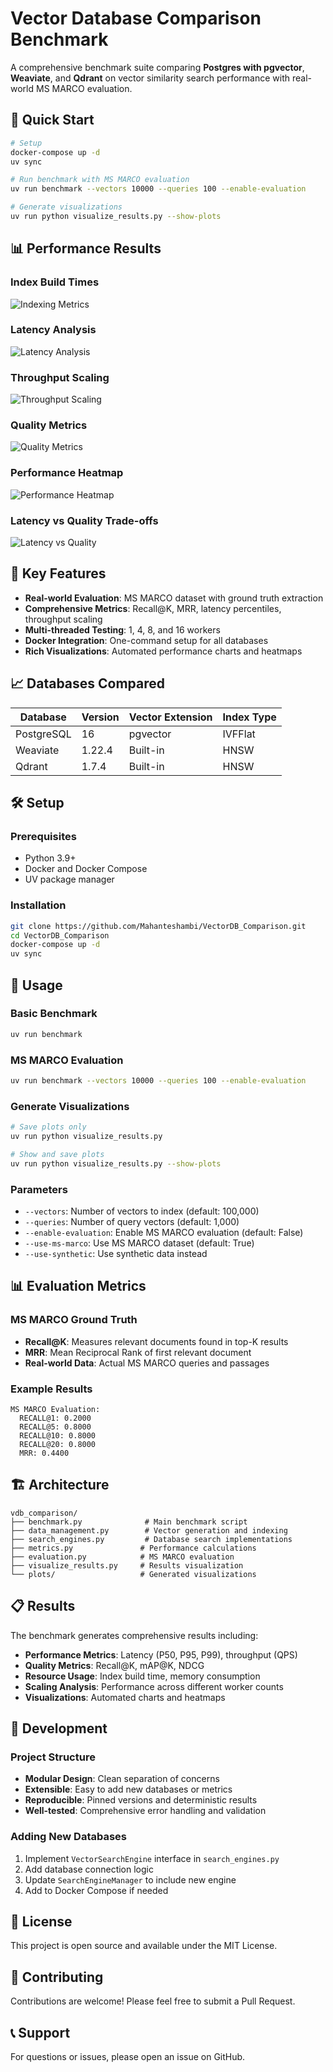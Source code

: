 # Vector Database Comparison Benchmark

A comprehensive benchmark suite comparing **Postgres with pgvector**, **Weaviate**, and **Qdrant** on vector similarity search performance with real-world MS MARCO evaluation.

## 🚀 Quick Start

```bash
# Setup
docker-compose up -d
uv sync

# Run benchmark with MS MARCO evaluation
uv run benchmark --vectors 10000 --queries 100 --enable-evaluation

# Generate visualizations
uv run python visualize_results.py --show-plots
```

## 📊 Performance Results

### Index Build Times
![Indexing Metrics](plots/indexing_metrics.png)

### Latency Analysis
![Latency Analysis](plots/latency_analysis.png)

### Throughput Scaling
![Throughput Scaling](plots/throughput_scaling.png)

### Quality Metrics
![Quality Metrics](plots/quality_metrics.png)

### Performance Heatmap
![Performance Heatmap](plots/performance_heatmap.png)

### Latency vs Quality Trade-offs
![Latency vs Quality](plots/latency_vs_quality.png)

## 🎯 Key Features

- **Real-world Evaluation**: MS MARCO dataset with ground truth extraction
- **Comprehensive Metrics**: Recall@K, MRR, latency percentiles, throughput scaling
- **Multi-threaded Testing**: 1, 4, 8, and 16 workers
- **Docker Integration**: One-command setup for all databases
- **Rich Visualizations**: Automated performance charts and heatmaps

## 📈 Databases Compared

| Database | Version | Vector Extension | Index Type |
|----------|---------|------------------|------------|
| PostgreSQL | 16 | pgvector | IVFFlat |
| Weaviate | 1.22.4 | Built-in | HNSW |
| Qdrant | 1.7.4 | Built-in | HNSW |

## 🛠️ Setup

### Prerequisites
- Python 3.9+
- Docker and Docker Compose
- UV package manager

### Installation
```bash
git clone https://github.com/Mahanteshambi/VectorDB_Comparison.git
cd VectorDB_Comparison
docker-compose up -d
uv sync
```

## 🚀 Usage

### Basic Benchmark
```bash
uv run benchmark
```

### MS MARCO Evaluation
```bash
uv run benchmark --vectors 10000 --queries 100 --enable-evaluation
```

### Generate Visualizations
```bash
# Save plots only
uv run python visualize_results.py

# Show and save plots
uv run python visualize_results.py --show-plots
```

### Parameters
- `--vectors`: Number of vectors to index (default: 100,000)
- `--queries`: Number of query vectors (default: 1,000)
- `--enable-evaluation`: Enable MS MARCO evaluation (default: False)
- `--use-ms-marco`: Use MS MARCO dataset (default: True)
- `--use-synthetic`: Use synthetic data instead

## 📊 Evaluation Metrics

### MS MARCO Ground Truth
- **Recall@K**: Measures relevant documents found in top-K results
- **MRR**: Mean Reciprocal Rank of first relevant document
- **Real-world Data**: Actual MS MARCO queries and passages

### Example Results
```
MS MARCO Evaluation:
  RECALL@1: 0.2000
  RECALL@5: 0.8000
  RECALL@10: 0.8000
  RECALL@20: 0.8000
  MRR: 0.4400
```

## 🏗️ Architecture

```
vdb_comparison/
├── benchmark.py              # Main benchmark script
├── data_management.py        # Vector generation and indexing
├── search_engines.py         # Database search implementations
├── metrics.py               # Performance calculations
├── evaluation.py            # MS MARCO evaluation
├── visualize_results.py     # Results visualization
└── plots/                   # Generated visualizations
```

## 📋 Results

The benchmark generates comprehensive results including:

- **Performance Metrics**: Latency (P50, P95, P99), throughput (QPS)
- **Quality Metrics**: Recall@K, mAP@K, NDCG
- **Resource Usage**: Index build time, memory consumption
- **Scaling Analysis**: Performance across different worker counts
- **Visualizations**: Automated charts and heatmaps

## 🔧 Development

### Project Structure
- **Modular Design**: Clean separation of concerns
- **Extensible**: Easy to add new databases or metrics
- **Reproducible**: Pinned versions and deterministic results
- **Well-tested**: Comprehensive error handling and validation

### Adding New Databases
1. Implement `VectorSearchEngine` interface in `search_engines.py`
2. Add database connection logic
3. Update `SearchEngineManager` to include new engine
4. Add to Docker Compose if needed

## 📄 License

This project is open source and available under the MIT License.

## 🤝 Contributing

Contributions are welcome! Please feel free to submit a Pull Request.

## 📞 Support

For questions or issues, please open an issue on GitHub.